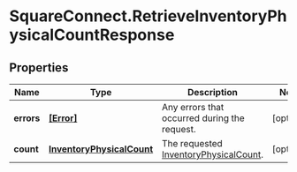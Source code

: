# SquareConnect.RetrieveInventoryPhysicalCountResponse

## Properties
Name | Type | Description | Notes
------------ | ------------- | ------------- | -------------
**errors** | [**[Error]**](Error.md) | Any errors that occurred during the request. | [optional] 
**count** | [**InventoryPhysicalCount**](InventoryPhysicalCount.md) | The requested [InventoryPhysicalCount](#type-inventoryphysicalcount). | [optional] 


